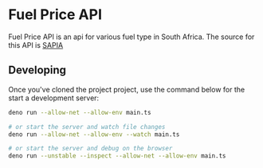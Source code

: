 # Fuel Price API

Fuel Price API is an api for various fuel type in South Africa. The source for this API is [SAPIA](https://www.sapia.org.za/fuel-prices/)

## Developing

Once you've cloned the project project, use the command below for the start a development server:

```bash
deno run --allow-net --allow-env main.ts

# or start the server and watch file changes
deno run --allow-net --allow-env --watch main.ts

# or start the server and debug on the browser
deno run --unstable --inspect --allow-net --allow-env main.ts
```
